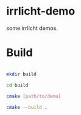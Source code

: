 # irrlicht-demo

some irrlicht demos.

# Build

``` bash

mkdir build

cd build

cmake [path/to/demo]

cmake --build .
```
